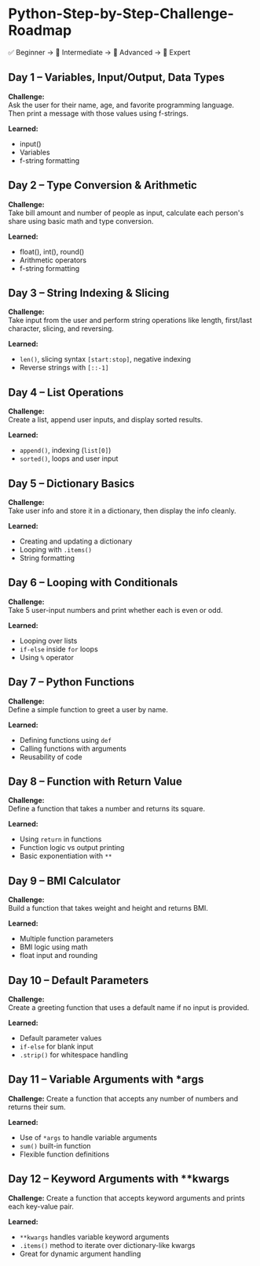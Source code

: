 # Python-Step-by-Step-Challenge-Roadmap
✅ Beginner → 🧠 Intermediate → 🚀 Advanced → 🧠 Expert


## Day 1 – Variables, Input/Output, Data Types

**Challenge:**  
Ask the user for their name, age, and favorite programming language.  
Then print a message with those values using f-strings.

**Learned:**  
- input()
- Variables
- f-string formatting


## Day 2 – Type Conversion & Arithmetic

**Challenge:**  
Take bill amount and number of people as input, calculate each person's share using basic math and type conversion.

**Learned:**  
- float(), int(), round()
- Arithmetic operators
- f-string formatting


## Day 3 – String Indexing & Slicing

**Challenge:**  
Take input from the user and perform string operations like length, first/last character, slicing, and reversing.

**Learned:**  
- `len()`, slicing syntax `[start:stop]`, negative indexing
- Reverse strings with `[::-1]`


## Day 4 – List Operations

**Challenge:**  
Create a list, append user inputs, and display sorted results.

**Learned:**
- `append()`, indexing (`list[0]`)
- `sorted()`, loops and user input


## Day 5 – Dictionary Basics

**Challenge:**  
Take user info and store it in a dictionary, then display the info cleanly.

**Learned:**
- Creating and updating a dictionary
- Looping with `.items()`
- String formatting


## Day 6 – Looping with Conditionals

**Challenge:**  
Take 5 user-input numbers and print whether each is even or odd.

**Learned:**
- Looping over lists
- `if-else` inside `for` loops
- Using `%` operator


## Day 7 – Python Functions

**Challenge:**  
Define a simple function to greet a user by name.

**Learned:**
- Defining functions using `def`
- Calling functions with arguments
- Reusability of code


## Day 8 – Function with Return Value

**Challenge:**  
Define a function that takes a number and returns its square.

**Learned:**
- Using `return` in functions
- Function logic vs output printing
- Basic exponentiation with `**`


## Day 9 – BMI Calculator

**Challenge:**  
Build a function that takes weight and height and returns BMI.

**Learned:**
- Multiple function parameters
- BMI logic using math
- float input and rounding


## Day 10 – Default Parameters

**Challenge:**  
Create a greeting function that uses a default name if no input is provided.

**Learned:**
- Default parameter values
- `if-else` for blank input
- `.strip()` for whitespace handling


## Day 11 – Variable Arguments with *args

**Challenge:** Create a function that accepts any number of numbers and returns their sum.

**Learned:**
- Use of `*args` to handle variable arguments
- `sum()` built-in function
- Flexible function definitions


## Day 12 – Keyword Arguments with **kwargs

**Challenge:** Create a function that accepts keyword arguments and prints each key-value pair.

**Learned:**
- `**kwargs` handles variable keyword arguments
- `.items()` method to iterate over dictionary-like kwargs
- Great for dynamic argument handling